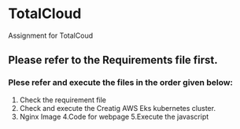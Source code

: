 # TotalCloud
Assignment for TotalCoud

## Please refer to the Requirements file first.

### Plese refer  and execute  the files in the order given below:

1. Check the requirement file
2. Check and execute the Creatig AWS Eks kubernetes cluster.
3. Nginx Image
4.Code for webpage 
5.Execute the javascript
